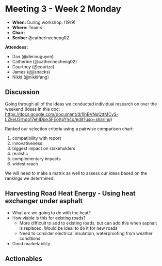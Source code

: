 # Meeting 3 - Week 2 Monday

- **When:** During workshop. (19/9)
- **Where:** Teams
- **Chair:** 
- **Scribe:** @catherinecheng02

**Attendees:**

- Dan (@dennuguyen)
- Catherine (@catherinecheng02)
- Courtney (@courtzc)
- James (@jjsnacks)
- Nikki (@nikkifang)

## Discussion
Going through all of the ideas we conducted individual research on over the weekend (ideas in this doc:  https://docs.google.com/document/d/1lhBVNqQttMCyS-LZkeU3rhdo17ehIDjxk5FEoXpYh4c/edit?usp=sharing)

Ranked our selection criteria using a pairwise comparison chart:
1. compatibility with report
2. innovativeness
3. biggest impact on stakeholders
4. realistic 
5. complementary impacts
6. widest reach

We will need to make a matrix as well to assess our ideas based on the rankings we determined.

## Harvesting Road Heat Energy - Using heat exchanger under asphalt
- What are we going to do with the heat?
- How viable is this for existing roads?
    - More difficult to add to existing roads, but can add this when asphalt is replaced. Would be ideal to do it for new roads
	- Need to consider electrical insulation, waterproofing from weather conditions
- Good marketability
## Actionables


